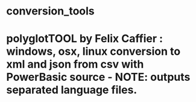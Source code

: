 # conversion_tools

# polyglotTOOL by Felix Caffier : windows, osx, linux conversion to xml and json from csv with PowerBasic source - NOTE: outputs separated language files.
